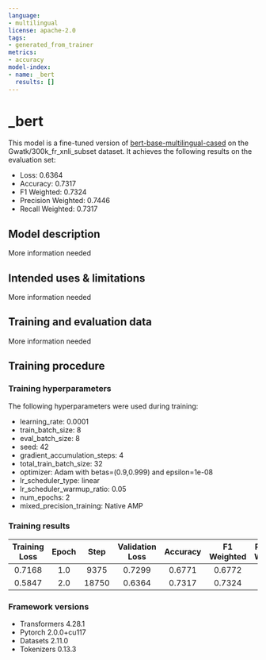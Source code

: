 ```yaml
---
language:
- multilingual
license: apache-2.0
tags:
- generated_from_trainer
metrics:
- accuracy
model-index:
- name: _bert
  results: []
---
```


<!-- This model card has been generated automatically according to the information the Trainer had access to. You
should probably proofread and complete it, then remove this comment. -->

# _bert

This model is a fine-tuned version of [bert-base-multilingual-cased](https://huggingface.co/bert-base-multilingual-cased) on the Gwatk/300k_fr_xnli_subset dataset.
It achieves the following results on the evaluation set:
- Loss: 0.6364
- Accuracy: 0.7317
- F1 Weighted: 0.7324
- Precision Weighted: 0.7446
- Recall Weighted: 0.7317

## Model description

More information needed

## Intended uses & limitations

More information needed

## Training and evaluation data

More information needed

## Training procedure

### Training hyperparameters

The following hyperparameters were used during training:
- learning_rate: 0.0001
- train_batch_size: 8
- eval_batch_size: 8
- seed: 42
- gradient_accumulation_steps: 4
- total_train_batch_size: 32
- optimizer: Adam with betas=(0.9,0.999) and epsilon=1e-08
- lr_scheduler_type: linear
- lr_scheduler_warmup_ratio: 0.05
- num_epochs: 2
- mixed_precision_training: Native AMP

### Training results

| Training Loss | Epoch | Step  | Validation Loss | Accuracy | F1 Weighted | Precision Weighted | Recall Weighted |
|:-------------:|:-----:|:-----:|:---------------:|:--------:|:-----------:|:------------------:|:---------------:|
| 0.7168        | 1.0   | 9375  | 0.7299          | 0.6771   | 0.6772      | 0.7103             | 0.6771          |
| 0.5847        | 2.0   | 18750 | 0.6364          | 0.7317   | 0.7324      | 0.7446             | 0.7317          |


### Framework versions

- Transformers 4.28.1
- Pytorch 2.0.0+cu117
- Datasets 2.11.0
- Tokenizers 0.13.3
